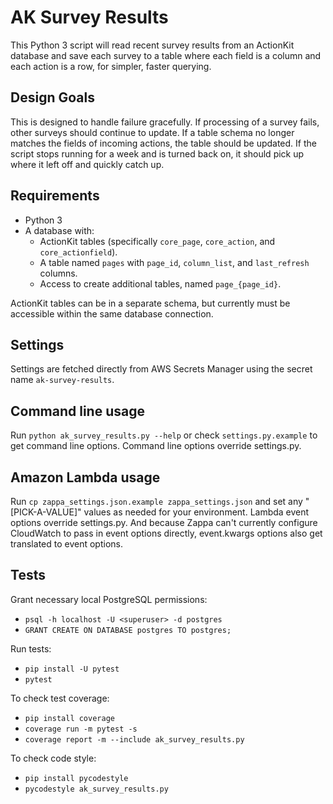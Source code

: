 # AK Survey Results

This Python 3 script will read recent survey results from an ActionKit database and save each survey to a table where each field is a column and each action is a row, for simpler, faster querying.

## Design Goals

This is designed to handle failure gracefully. If processing of a survey fails, other surveys should continue to update. If a table schema no longer matches the fields of incoming actions, the table should be updated. If the script stops running for a week and is turned back on, it should pick up where it left off and quickly catch up.

## Requirements

- Python 3
- A database with:
  - ActionKit tables (specifically `core_page`, `core_action`, and `core_actionfield`).
  - A table named `pages` with `page_id`, `column_list`, and `last_refresh` columns.
  - Access to create additional tables, named `page_{page_id}`.

ActionKit tables can be in a separate schema, but currently must be accessible within the same database connection.

## Settings

Settings are fetched directly from AWS Secrets Manager using the secret name `ak-survey-results`. 

## Command line usage

Run `python ak_survey_results.py --help` or check `settings.py.example` to get command line options. Command line options override settings.py.

## Amazon Lambda usage

Run `cp zappa_settings.json.example zappa_settings.json` and set any "[PICK-A-VALUE]" values as needed for your environment. Lambda event options override settings.py. And because Zappa can't currently configure CloudWatch to pass in event options directly, event.kwargs options also get translated to event options.

## Tests

Grant necessary local PostgreSQL permissions:
- `psql -h localhost -U <superuser> -d postgres`
- `GRANT CREATE ON DATABASE postgres TO postgres;`

Run tests:
- `pip install -U pytest`
- `pytest`

To check test coverage:

- `pip install coverage`
- `coverage run -m pytest -s`
- `coverage report -m --include ak_survey_results.py`

To check code style:

- `pip install pycodestyle`
- `pycodestyle ak_survey_results.py`
